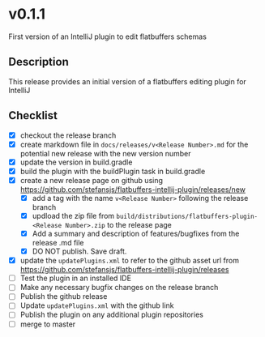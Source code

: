 # v0.1.1

First version of an IntelliJ plugin to edit flatbuffers schemas

## Description

This release provides an initial version of a flatbuffers editing plugin for IntelliJ

## Checklist

- [x] checkout the release branch
- [x] create markdown file in `docs/releases/v<Release Number>.md` for the potential new release with the new version
 number
- [x] update the version in build.gradle
- [x] build the plugin with the buildPlugin task in build.gradle
- [x] create a new release page on github using https://github.com/stefansjs/flatbuffers-intellij-plugin/releases/new
  - [x] add a tag with the name `v<Release Number>` following the release branch
  - [x] updload the zip file from `build/distributions/flatbuffers-plugin-<Release Number>.zip` to the release page
  - [x] Add a summary and description of features/bugfixes from the release .md file
  - [x] DO NOT publish. Save draft.
- [x] update the `updatePlugins.xml` to refer to the github asset url from 
      https://github.com/stefansjs/flatbuffers-intellij-plugin/releases 
- [ ] Test the plugin in an installed IDE
- [ ] Make any necessary bugfix changes on the release branch
- [ ] Publish the github release
- [ ] Update `updatePlugins.xml` with the github link
- [ ] Publish the plugin on any additional plugin repositories
- [ ] merge to master